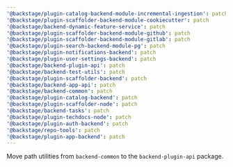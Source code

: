 ```yaml
---
'@backstage/plugin-catalog-backend-module-incremental-ingestion': patch
'@backstage/plugin-scaffolder-backend-module-cookiecutter': patch
'@backstage/backend-dynamic-feature-service': patch
'@backstage/plugin-scaffolder-backend-module-github': patch
'@backstage/plugin-scaffolder-backend-module-gitlab': patch
'@backstage/plugin-search-backend-module-pg': patch
'@backstage/plugin-notifications-backend': patch
'@backstage/plugin-user-settings-backend': patch
'@backstage/backend-plugin-api': patch
'@backstage/backend-test-utils': patch
'@backstage/plugin-scaffolder-backend': patch
'@backstage/backend-app-api': patch
'@backstage/backend-common': patch
'@backstage/plugin-catalog-backend': patch
'@backstage/plugin-scaffolder-node': patch
'@backstage/backend-tasks': patch
'@backstage/plugin-techdocs-node': patch
'@backstage/plugin-auth-backend': patch
'@backstage/repo-tools': patch
'@backstage/plugin-app-backend': patch
---
```


Move path utilities from `backend-common` to the `backend-plugin-api` package.
